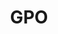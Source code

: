 ---
# This topic lives at
# https://digital.gov/topics/gpo

# Topic Title
title: "GPO"

# description — keep it short and clear
# summary: ""

# Weight
weight: 1

# For more information on managing topics,
# see https://github.com/GSA/digitalgov.gov/wiki/topics
---